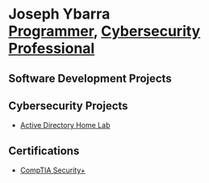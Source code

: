<h1>Joseph Ybarra<br/><a href="https://github.com/josephybarra">Programmer</a>, <a href="https://www.linkedin.com/in/jayybarra/">Cybersecurity Professional</a>

<h2>Software Development Projects</h2>
  

<h2>Cybersecurity Projects</h2>

- [Active Directory Home Lab](https://www.github.com/josephybarra/laburl)
  
<h2>Certifications</h2>

- [CompTIA Security+](https://www.google.com)  
<!--
**josephybarra/josephybarra** is a ✨ _special_ ✨ repository because its `README.md` (this file) appears on your GitHub profile.

Here are some ideas to get you started:

- 🔭 I’m currently working on ...
- 🌱 I’m currently learning ...
- 👯 I’m looking to collaborate on ...
- 🤔 I’m looking for help with ...
- 💬 Ask me about ...
- 📫 How to reach me: ...
- 😄 Pronouns: ...
- ⚡ Fun fact: ...
-->
